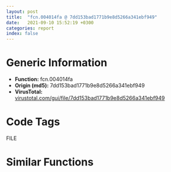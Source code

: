 ```yaml
---
layout: post
title:  "fcn.004014fa @ 7dd153bad1771b9e8d5266a341ebf949"
date:   2021-09-10 15:52:19 +0300
categories: report
index: false
---
```


# Generic Information
- **Function:** fcn.004014fa
- **Origin (md5):** 7dd153bad1771b9e8d5266a341ebf949
- **VirusTotal:** [virustotal.com/gui/file/7dd153bad1771b9e8d5266a341ebf949][virustotal_ref]

# Code Tags
<span class="tag" id="FILE">FILE</span>


# Similar Functions
<script type="text/javascript" src="https://www.gstatic.com/charts/loader.js"></script>
<script type="text/javascript">

    google.charts.load('current', {'packages':['corechart']});
    google.charts.setOnLoadCallback(drawChart);

    function drawChart() {
    var data = new google.visualization.DataTable();
        data.addColumn('number', 'X');
        data.addColumn('number', 'Y');
        data.addColumn({type: 'string', role: 'tooltip', 'p': {'html': true}});
        data.addColumn({'type': 'string', 'role': 'style'});
        
        data.addRows([
    [-47.74688720703125, -0.4263443052768707, '<b><a href="/report/fcn.004014fa@7dd153bad1771b9e8d5266a341ebf949">fcn.004014fa</a><br>@7dd153bad1771b9e8d5266a341ebf949</b><br><br>push ebp<br>mov ebp esp<br>push ecx<br>push ecx<br>push ebx<br>xor ebx ebx<br>cmp dword[0x44d2848] ebx<br>push esi<br>push edi<br>jne 0x401511<br>call fcn.004024ed<br>mov esi 0x44d21e4<br>push 0x104<br>push esi<br>push ebx<br>call dword[sym.imp.KERNEL32.dll_GetModuleFileNameA]<br>mov eax dword[0x44d2858]<br>mov dword[0x44d21d0] esi<br>mov edi esi<br>cmp byte[eax] bl<br>je 0x401536<br>mov edi eax<br>lea eax [ebp-8]<br>push eax<br>lea eax [ebp-4]<br>push eax<br>push ebx<br>push ebx<br>push edi<br>call fcn.00401593<br>mov eax dword[ebp-8]<br>mov ecx dword[ebp-4]<br>lea eax [eax+ecx*4]<br>push eax<br>call fcn.004026f0<br>mov esi eax<br>add esp 0x18<br>cmp esi ebx<br>jne 0x401566<br>push 8<br>call fcn.00401108<br>pop ecx<br>lea eax [ebp-8]<br>push eax<br>lea eax [ebp-4]<br>push eax<br>mov eax dword[ebp-4]<br>lea eax [esi+eax*4]<br>push eax<br>push esi<br>push edi<br>call fcn.00401593<br>mov eax dword[ebp-4]<br>add esp 0x14<br>dec eax<br>mov dword[0x44d21b8] esi<br>pop edi<br>pop esi<br>mov dword[0x44d21b4] eax<br>pop ebx<br>leave<br>ret<br>', 'point { fill-color: #e0440e; }'],
[-40.47160720825195, 33.59558868408203, '<b><a href="/report/fcn.004014fa@cbc200f66cbffbddf5df52f7c0da283a">fcn.004014fa</a><br>@cbc200f66cbffbddf5df52f7c0da283a</b><br><br>push ebp<br>mov ebp esp<br>push ecx<br>push ecx<br>push ebx<br>xor ebx ebx<br>cmp dword[0x445ad48] ebx<br>push esi<br>push edi<br>jne 0x401511<br>call fcn.004024ed<br>mov esi 0x445a6d8<br>push 0x104<br>push esi<br>push ebx<br>call dword[sym.imp.KERNEL32.dll_GetModuleFileNameA]<br>mov eax dword[0x445ad58]<br>mov dword[0x445a6c4] esi<br>mov edi esi<br>cmp byte[eax] bl<br>je 0x401536<br>mov edi eax<br>lea eax [ebp-8]<br>push eax<br>lea eax [ebp-4]<br>push eax<br>push ebx<br>push ebx<br>push edi<br>call fcn.00401593<br>mov eax dword[ebp-8]<br>mov ecx dword[ebp-4]<br>lea eax [eax+ecx*4]<br>push eax<br>call fcn.004026f0<br>mov esi eax<br>add esp 0x18<br>cmp esi ebx<br>jne 0x401566<br>push 8<br>call fcn.00401108<br>pop ecx<br>lea eax [ebp-8]<br>push eax<br>lea eax [ebp-4]<br>push eax<br>mov eax dword[ebp-4]<br>lea eax [esi+eax*4]<br>push eax<br>push esi<br>push edi<br>call fcn.00401593<br>mov eax dword[ebp-4]<br>add esp 0x14<br>dec eax<br>mov dword[0x445a6ac] esi<br>pop edi<br>pop esi<br>mov dword[0x445a6a8] eax<br>pop ebx<br>leave<br>ret<br>', 'null'],
[-27.70540428161621, 13.299128532409668, '<b><a href="/report/fcn.005971fa@140d3779c34998b2115004c062b02ca8">fcn.005971fa</a><br>@140d3779c34998b2115004c062b02ca8</b><br><br>push ebp<br>mov ebp esp<br>push ecx<br>push ecx<br>push ebx<br>xor ebx ebx<br>cmp dword[0x4602e28] ebx<br>push esi<br>push edi<br>jne 0x597211<br>call fcn.005981ed<br>mov esi 0x46027c8<br>push 0x104<br>push esi<br>push ebx<br>call dword[sym.imp.KERNEL32.dll_GetModuleFileNameA]<br>mov eax dword[0x4602e38]<br>mov dword[0x46027b4] esi<br>mov edi esi<br>cmp byte[eax] bl<br>je 0x597236<br>mov edi eax<br>lea eax [ebp-8]<br>push eax<br>lea eax [ebp-4]<br>push eax<br>push ebx<br>push ebx<br>push edi<br>call fcn.00597293<br>mov eax dword[ebp-8]<br>mov ecx dword[ebp-4]<br>lea eax [eax+ecx*4]<br>push eax<br>call fcn.005983f0<br>mov esi eax<br>add esp 0x18<br>cmp esi ebx<br>jne 0x597266<br>push 8<br>call fcn.00596e08<br>pop ecx<br>lea eax [ebp-8]<br>push eax<br>lea eax [ebp-4]<br>push eax<br>mov eax dword[ebp-4]<br>lea eax [esi+eax*4]<br>push eax<br>push esi<br>push edi<br>call fcn.00597293<br>mov eax dword[ebp-4]<br>add esp 0x14<br>dec eax<br>mov dword[0x460279c] esi<br>pop edi<br>pop esi<br>mov dword[0x4602798] eax<br>pop ebx<br>leave<br>ret<br>', 'null'],
[-60.6854133605957, 20.11143684387207, '<b><a href="/report/fcn.004014fa@8912a6bd1add3d8b86feb51a00252709">fcn.004014fa</a><br>@8912a6bd1add3d8b86feb51a00252709</b><br><br>push ebp<br>mov ebp esp<br>push ecx<br>push ecx<br>push ebx<br>xor ebx ebx<br>cmp dword[0x448fdc8] ebx<br>push esi<br>push edi<br>jne 0x401511<br>call fcn.004024ed<br>mov esi 0x448f76c<br>push 0x104<br>push esi<br>push ebx<br>call dword[sym.imp.KERNEL32.dll_GetModuleFileNameA]<br>mov eax dword[0x448fdd8]<br>mov dword[0x448f758] esi<br>mov edi esi<br>cmp byte[eax] bl<br>je 0x401536<br>mov edi eax<br>lea eax [ebp-8]<br>push eax<br>lea eax [ebp-4]<br>push eax<br>push ebx<br>push ebx<br>push edi<br>call fcn.00401593<br>mov eax dword[ebp-8]<br>mov ecx dword[ebp-4]<br>lea eax [eax+ecx*4]<br>push eax<br>call fcn.004026f0<br>mov esi eax<br>add esp 0x18<br>cmp esi ebx<br>jne 0x401566<br>push 8<br>call fcn.00401108<br>pop ecx<br>lea eax [ebp-8]<br>push eax<br>lea eax [ebp-4]<br>push eax<br>mov eax dword[ebp-4]<br>lea eax [esi+eax*4]<br>push eax<br>push esi<br>push edi<br>call fcn.00401593<br>mov eax dword[ebp-4]<br>add esp 0x14<br>dec eax<br>mov dword[0x448f740] esi<br>pop edi<br>pop esi<br>mov dword[0x448f73c] eax<br>pop ebx<br>leave<br>ret<br>', 'null'],
[-88.45514678955078, 89.09964752197266, '<b><a href="/report/fcn.004f675d@ef3a0211d1ddb224667e2aa0d915337b">fcn.004f675d</a><br>@ef3a0211d1ddb224667e2aa0d915337b</b><br><br>push ebp<br>mov ebp esp<br>push ecx<br>push ecx<br>push esi<br>push edi<br>mov esi 0x44fd25c<br>push 0x104<br>push esi<br>push 0<br>call dword[sym.imp.KERNEL32.dll_GetModuleFileNameW]<br>mov eax dword[0x44fd9d8]<br>mov dword[0x44fd24c] esi<br>mov edi esi<br>cmp word[eax] 0<br>je 0x4f678c<br>mov edi eax<br>lea eax [ebp-8]<br>push eax<br>lea eax [ebp-4]<br>push eax<br>push 0<br>push 0<br>push edi<br>call fcn.004f67ec<br>mov eax dword[ebp-8]<br>mov ecx dword[ebp-4]<br>lea eax [eax+ecx*2]<br>shl eax 1<br>push eax<br>call fcn.004f74f9<br>mov esi eax<br>add esp 0x18<br>test esi esi<br>jne 0x4f67c0<br>push 8<br>call fcn.004f637f<br>pop ecx<br>lea eax [ebp-8]<br>push eax<br>lea eax [ebp-4]<br>push eax<br>mov eax dword[ebp-4]<br>lea eax [esi+eax*4]<br>push eax<br>push esi<br>push edi<br>call fcn.004f67ec<br>mov eax dword[ebp-4]<br>add esp 0x14<br>dec eax<br>mov dword[0x44fd234] esi<br>pop edi<br>mov dword[0x44fd22c] eax<br>pop esi<br>leave<br>ret<br>', 'null'],
[-61.90795135498047, 71.81776428222656, '<b><a href="/report/fcn.005d1fc5@4179b381a87b74dcd140154f9010ef86">fcn.005d1fc5</a><br>@4179b381a87b74dcd140154f9010ef86</b><br><br>push ebp<br>mov ebp esp<br>push ecx<br>push ecx<br>push esi<br>push edi<br>mov esi 0x45ee408<br>push 0x104<br>push esi<br>push 0<br>call dword[sym.imp.KERNEL32.dll_GetModuleFileNameW]<br>mov eax dword[0x45eeb78]<br>mov dword[0x45ee3f8] esi<br>mov edi esi<br>cmp word[eax] 0<br>je 0x5d1ff4<br>mov edi eax<br>lea eax [ebp-8]<br>push eax<br>lea eax [ebp-4]<br>push eax<br>push 0<br>push 0<br>push edi<br>call fcn.005d2054<br>mov eax dword[ebp-8]<br>mov ecx dword[ebp-4]<br>lea eax [eax+ecx*2]<br>shl eax 1<br>push eax<br>call fcn.005d2d61<br>mov esi eax<br>add esp 0x18<br>test esi esi<br>jne 0x5d2028<br>push 8<br>call fcn.005d1be7<br>pop ecx<br>lea eax [ebp-8]<br>push eax<br>lea eax [ebp-4]<br>push eax<br>mov eax dword[ebp-4]<br>lea eax [esi+eax*4]<br>push eax<br>push esi<br>push edi<br>call fcn.005d2054<br>mov eax dword[ebp-4]<br>add esp 0x14<br>dec eax<br>mov dword[0x45ee3e0] esi<br>pop edi<br>mov dword[0x45ee3d8] eax<br>pop esi<br>leave<br>ret<br>', 'null'],
[-64.63451385498047, 96.5132827758789, '<b><a href="/report/fcn.00659b45@bcba729302fe28f65deb2b102a06324a">fcn.00659b45</a><br>@bcba729302fe28f65deb2b102a06324a</b><br><br>push ebp<br>mov ebp esp<br>push ecx<br>push ecx<br>push esi<br>push edi<br>mov esi 0x4661950<br>push 0x104<br>push esi<br>push 0<br>call dword[sym.imp.KERNEL32.dll_GetModuleFileNameW]<br>mov eax dword[0x46620d8]<br>mov dword[0x4661940] esi<br>mov edi esi<br>cmp word[eax] 0<br>je 0x659b74<br>mov edi eax<br>lea eax [ebp-8]<br>push eax<br>lea eax [ebp-4]<br>push eax<br>push 0<br>push 0<br>push edi<br>call fcn.00659bd4<br>mov eax dword[ebp-8]<br>mov ecx dword[ebp-4]<br>lea eax [eax+ecx*2]<br>shl eax 1<br>push eax<br>call fcn.0065a8e1<br>mov esi eax<br>add esp 0x18<br>test esi esi<br>jne 0x659ba8<br>push 8<br>call fcn.00659767<br>pop ecx<br>lea eax [ebp-8]<br>push eax<br>lea eax [ebp-4]<br>push eax<br>mov eax dword[ebp-4]<br>lea eax [esi+eax*4]<br>push eax<br>push esi<br>push edi<br>call fcn.00659bd4<br>mov eax dword[ebp-4]<br>add esp 0x14<br>dec eax<br>mov dword[0x4661928] esi<br>pop edi<br>mov dword[0x4661920] eax<br>pop esi<br>leave<br>ret<br>', 'null'],
[-85.7348403930664, 63.62898254394531, '<b><a href="/report/fcn.004f675d@a9a3c47f5c08fef0f0f69b66c17916ac">fcn.004f675d</a><br>@a9a3c47f5c08fef0f0f69b66c17916ac</b><br><br>push ebp<br>mov ebp esp<br>push ecx<br>push ecx<br>push esi<br>push edi<br>mov esi 0x44fd25c<br>push 0x104<br>push esi<br>push 0<br>call dword[sym.imp.KERNEL32.dll_GetModuleFileNameW]<br>mov eax dword[0x44fd9d8]<br>mov dword[0x44fd24c] esi<br>mov edi esi<br>cmp word[eax] 0<br>je 0x4f678c<br>mov edi eax<br>lea eax [ebp-8]<br>push eax<br>lea eax [ebp-4]<br>push eax<br>push 0<br>push 0<br>push edi<br>call fcn.004f67ec<br>mov eax dword[ebp-8]<br>mov ecx dword[ebp-4]<br>lea eax [eax+ecx*2]<br>shl eax 1<br>push eax<br>call fcn.004f74f9<br>mov esi eax<br>add esp 0x18<br>test esi esi<br>jne 0x4f67c0<br>push 8<br>call fcn.004f637f<br>pop ecx<br>lea eax [ebp-8]<br>push eax<br>lea eax [ebp-4]<br>push eax<br>mov eax dword[ebp-4]<br>lea eax [esi+eax*4]<br>push eax<br>push esi<br>push edi<br>call fcn.004f67ec<br>mov eax dword[ebp-4]<br>add esp 0x14<br>dec eax<br>mov dword[0x44fd234] esi<br>pop edi<br>mov dword[0x44fd22c] eax<br>pop esi<br>leave<br>ret<br>', 'null'],
[-9.75764274597168, -23.43682861328125, '<b><a href="/report/fcn.004216b9@59aef7c08025d70f84c85db2092fc99e">fcn.004216b9</a><br>@59aef7c08025d70f84c85db2092fc99e</b><br><br>push ebp<br>mov ebp esp<br>sub esp 0x118<br>cmp dword[ebp+0xc] 0x800<br>mov eax dword[0x433138]<br>mov dword[ebp-4] eax<br>lea eax [ebp+0xc]<br>jne 0x421717<br>push 0x42797c<br>push eax<br>call dword[sym.imp.KERNEL32.dll_lstrcpyA]<br>push esi<br>lea eax [ebp+0xc]<br>push eax<br>push dword[ebp+8]<br>mov esi 0x112<br>lea eax [ebp-0x118]<br>push esi<br>push eax<br>call fcn.0040d143<br>add esp 0x10<br>cmp eax 0xffffffff<br>je 0x42172b<br>cmp eax esi<br>jae 0x42172b<br>lea eax [ebp-0x118]<br>push eax<br>call dword[sym.imp.KERNEL32.dll_LoadLibraryA]<br>jmp 0x42172d<br>push 4<br>push eax<br>push 3<br>push dword[ebp+0xc]<br>call dword[sym.imp.KERNEL32.dll_GetLocaleInfoA]<br>test eax eax<br>jne 0x4216e2<br>jmp 0x42172e<br>xor eax eax<br>pop esi<br>mov ecx dword[ebp-4]<br>call fcn.0040d1cb<br>leave<br>ret<br>', 'null'],
[-24.389122009277344, -95.34770202636719, '<b><a href="/report/fcn.005646ec@c60344b51fa39a329b92557d24ff7670">fcn.005646ec</a><br>@c60344b51fa39a329b92557d24ff7670</b><br><br>mov edi edi<br>push ebp<br>mov ebp esp<br>push ecx<br>push ecx<br>push esi<br>xor esi esi<br>push edi<br>mov dword[ebp-4] esi<br>call fcn.00564659<br>mov edi eax<br>cmp edi esi<br>jne 0x564709<br>xor eax eax<br>jmp 0x56472e<br>lea eax [ebp-8]<br>push eax<br>lea eax [ebp-4]<br>push eax<br>push esi<br>push 0x2001f<br>push esi<br>push esi<br>push esi<br>push dword[ebp+8]<br>push edi<br>call dword[sym.imp.ADVAPI32.dll_RegCreateKeyExW]<br>push edi<br>call dword[sym.imp.ADVAPI32.dll_RegCloseKey]<br>mov eax dword[ebp-4]<br>pop edi<br>pop esi<br>leave<br>ret 4<br>', 'null'],
[48.22096633911133, 15.784676551818848, '<b><a href="/report/fcn.01004cae@7be42d186738ec1816397d616de2cb9d">fcn.01004cae</a><br>@7be42d186738ec1816397d616de2cb9d</b><br><br>mov edi edi<br>push ebp<br>mov ebp esp<br>sub esp 0x21c<br>mov eax dword[0x100b2d0]<br>mov ecx dword[ebp+0xc]<br>push ebx<br>mov ebx dword[ebp+8]<br>push esi<br>mov dword[ebp-4] eax<br>xor esi esi<br>xor eax eax<br>cmp ebx esi<br>mov dword[ebp-0x208] 1<br>je 0x1004dd2<br>push edi<br>lea edi [ebp-0x21c]<br>stosd dword<br>stosd dword<br>stosd dword<br>stosd dword<br>lea eax [ebp-0x21c]<br>push eax<br>push ecx<br>push esi<br>push esi<br>push 0x20<br>push esi<br>push esi<br>push esi<br>push ebx<br>push esi<br>call dword[sym.imp.KERNEL32.dll_CreateProcessA]<br>test eax eax<br>je 0x1004d84<br>push 0xffffffffffffffff<br>push dword[ebp-0x21c]<br>call dword[sym.imp.KERNEL32.dll_WaitForSingleObject]<br>lea eax [ebp-0x20c]<br>push eax<br>push dword[ebp-0x21c]<br>call dword[sym.imp.KERNEL32.dll_GetExitCodeProcess]<br>cmp dword[0x100c888] esi<br>mov ecx dword[ebp-0x20c]<br>jne 0x1004d55<br>mov al byte[0x100c48c]<br>test al 1<br>je 0x1004d55<br>test al 2<br>jne 0x1004d55<br>mov eax ecx<br>and eax 0xff000000<br>cmp eax 0xaa000000<br>jne 0x1004d55<br>mov dword[0x100c48c] ecx<br>push ecx<br>call fcn.01002d03<br>push dword[ebp-0x218]<br>mov edi dword[sym.imp.KERNEL32.dll_CloseHandle]<br>call edi<br>push dword[ebp-0x21c]<br>call edi<br>test byte[0x100c495] 4<br>je 0x1004dcb<br>cmp dword[ebp-0x20c] esi<br>jge 0x1004dcb<br>jmp 0x1004dc5<br>call fcn.01003aa1<br>push esi<br>mov dword[0x100ba5c] eax<br>push 0x200<br>lea eax [ebp-0x204]<br>push eax<br>push esi<br>call dword[sym.imp.KERNEL32.dll_GetLastError]<br>push eax<br>push esi<br>push 0x1000<br>call dword[sym.imp.KERNEL32.dll_FormatMessageA]<br>push esi<br>push 0x10<br>lea eax [ebp-0x204]<br>push eax<br>push ebx<br>push 0x4c4<br>push esi<br>call fcn.01003ebe<br>mov dword[ebp-0x208] esi<br>mov eax dword[ebp-0x208]<br>pop edi<br>mov ecx dword[ebp-4]<br>pop esi<br>pop ebx<br>call fcn.010064de<br>leave<br>ret 8<br>', 'null'],
[-101.32582092285156, -37.375213623046875, '<b><a href="/report/fcn.0041997e@418e0921f3a9bd4f5bc0dcc59623b5a1">fcn.0041997e</a><br>@418e0921f3a9bd4f5bc0dcc59623b5a1</b><br><br>push ebp<br>mov ebp esp<br>sub esp 0x624<br>mov eax dword[0x4a83f0]<br>xor eax ebp<br>mov dword[ebp-4] eax<br>push esi<br>push edi<br>xor eax eax<br>xor edi edi<br>mov esi 0x400<br>push esi<br>mov word[ebp-0x614] ax<br>lea eax [ebp-0x612]<br>push edi<br>push eax<br>mov dword[ebp-0x61c] edi<br>mov dword[ebp-0x618] edi<br>call fcn.0043fe30<br>xor eax eax<br>push 0x208<br>mov word[ebp-0x210] ax<br>lea eax [ebp-0x20e]<br>push edi<br>push eax<br>mov dword[ebp-0x624] esi<br>call fcn.0043fe30<br>add esp 0x18<br>push 0x48fcec<br>push 0x493160<br>mov dword[ebp-0x620] edi<br>call dword[sym.imp.KERNEL32.dll_GetModuleHandleA]<br>push eax<br>call dword[sym.imp.KERNEL32.dll_GetProcAddress]<br>mov esi eax<br>cmp esi edi<br>je 0x419a18<br>lea eax [ebp-0x620]<br>push eax<br>call dword[sym.imp.KERNEL32.dll_GetCurrentProcess]<br>push eax<br>call esi<br>test eax eax<br>je 0x419a1e<br>mov eax dword[ebp-0x620]<br>neg eax<br>sbb eax eax<br>lea ecx [ebp-0x618]<br>push ecx<br>and eax 0x200<br>inc eax<br>push eax<br>push edi<br>push 0x49316c<br>push reloc.WS2_32.dll_bind<br>call dword[sym.imp.ADVAPI32.dll_RegOpenKeyExA]<br>test eax eax<br>jne 0x419aae<br>lea eax [ebp-0x624]<br>push eax<br>lea eax [ebp-0x614]<br>push eax<br>push edi<br>push edi<br>push 0x49317c<br>push dword[ebp-0x618]<br>call dword[sym.imp.ADVAPI32.dll_RegQueryValueExA]<br>test eax eax<br>jne 0x419aa2<br>push 0x104<br>lea eax [ebp-0x614]<br>push eax<br>lea eax [ebp-0x210]<br>push 0x105<br>push eax<br>mov dword[ebp-0x61c] 1<br>call fcn.0044844d<br>lea eax [ebp-0x210]<br>push eax<br>call fcn.0043eef2<br>add esp 0x14<br>mov dword[ebx] eax<br>push dword[ebp-0x618]<br>call dword[sym.imp.ADVAPI32.dll_RegCloseKey]<br>mov ecx dword[ebp-4]<br>mov eax dword[ebp-0x61c]<br>pop edi<br>xor ecx ebp<br>pop esi<br>call fcn.0043e257<br>leave<br>ret<br>', 'null'],
[83.60028076171875, 61.70399856567383, '<b><a href="/report/fcn.01001aa7@7be42d186738ec1816397d616de2cb9d">fcn.01001aa7</a><br>@7be42d186738ec1816397d616de2cb9d</b><br><br>mov edi edi<br>push ebp<br>mov ebp esp<br>sub esp 0x220<br>mov eax dword[0x100b2d0]<br>push edi<br>push 0x40<br>pop ecx<br>mov dword[ebp-4] eax<br>xor eax eax<br>mov byte[ebp-0x108] 0<br>lea edi [ebp-0x107]<br>rep stosd<br>stosw word<br>push 0x40<br>pop ecx<br>stosb byte<br>xor eax eax<br>mov byte[ebp-0x20c] 0<br>lea edi [ebp-0x20b]<br>rep stosd<br>stosw word<br>stosb byte<br>lea eax [ebp-0x21c]<br>push eax<br>xor edi edi<br>lea eax [ebp-0x214]<br>push eax<br>push edi<br>push 0x2001f<br>push edi<br>push edi<br>push edi<br>push str.SoftwareMicrosoftWindowsCurrentVersionRunOnce<br>push 0x80000002<br>mov dword[ebp-0x218] edi<br>call dword[sym.imp.ADVAPI32.dll_RegCreateKeyExA]<br>test eax eax<br>jne 0x1001ce4<br>push ebx<br>push esi<br>mov dword[ebp-0x210] edi<br>mov esi 0x100b2e0<br>mov ebx 0xc8<br>push dword[ebp-0x210]<br>push str.wextract_cleanup_d<br>push esi<br>call dword[sym.imp.USER32.dll_wsprintfA]<br>add esp 0xc<br>lea eax [ebp-0x220]<br>push eax<br>push edi<br>push edi<br>push edi<br>push esi<br>push dword[ebp-0x214]<br>call dword[sym.imp.ADVAPI32.dll_RegQueryValueExA]<br>test eax eax<br>jne 0x1001b70<br>inc dword[ebp-0x210]<br>cmp dword[ebp-0x210] ebx<br>jl 0x1001b32<br>cmp dword[ebp-0x210] ebx<br>jne 0x1001b90<br>push dword[ebp-0x214]<br>call dword[sym.imp.ADVAPI32.dll_RegCloseKey]<br>mov byte[0x100b2e0] 0<br>jmp 0x1001ce2<br>mov ebx dword[sym.imp.KERNEL32.dll_GetSystemDirectoryA]<br>mov esi 0x104<br>push esi<br>lea eax [ebp-0x20c]<br>push eax<br>call ebx<br>push 0x1001298<br>push esi<br>lea eax [ebp-0x20c]<br>push eax<br>call fcn.010066cf<br>lea eax [ebp-0x20c]<br>push eax<br>call dword[sym.imp.KERNEL32.dll_LoadLibraryA]<br>cmp eax edi<br>mov dword[ebp-0x210] eax<br>je 0x1001c1a<br>push 0x1001288<br>push eax<br>call dword[sym.imp.KERNEL32.dll_GetProcAddress]<br>push dword[ebp-0x210]<br>mov edi eax<br>neg edi<br>sbb edi edi<br>neg edi<br>mov dword[ebp-0x218] edi<br>call dword[sym.imp.KERNEL32.dll_FreeLibrary]<br>test edi edi<br>je 0x1001c1a<br>push esi<br>lea eax [ebp-0x108]<br>push eax<br>call ebx<br>test eax eax<br>je 0x1001c32<br>push 0x1001271<br>push esi<br>lea eax [ebp-0x108]<br>push eax<br>call fcn.010066cf<br>jmp 0x1001c32<br>push esi<br>lea eax [ebp-0x108]<br>push eax<br>push dword[0x100c4a4]<br>call dword[sym.imp.KERNEL32.dll_GetModuleFileNameA]<br>test eax eax<br>je 0x1001c70<br>mov esi dword[sym.imp.KERNEL32.dll_lstrlenA]<br>mov edi 0x100bc44<br>push edi<br>call esi<br>mov ebx eax<br>lea eax [ebp-0x108]<br>push eax<br>call esi<br>lea eax [ebx+eax+0x50]<br>push eax<br>push 0x40<br>call dword[sym.imp.KERNEL32.dll_LocalAlloc]<br>mov ebx eax<br>xor eax eax<br>cmp ebx eax<br>jne 0x1001c7e<br>push eax<br>push 0x10<br>push eax<br>push eax<br>push 0x4b5<br>push eax<br>call fcn.01003ebe<br>push dword[ebp-0x214]<br>call dword[sym.imp.ADVAPI32.dll_RegCloseKey]<br>jmp 0x1001ce2<br>xor ecx ecx<br>cmp dword[ebp-0x218] eax<br>sete cl<br>cmp dword[ebp-0x218] eax<br>mov eax str.rundll32.exe__sadvpack.dll_DelNodeRunDLL32___s_<br>mov dword[0x100b330] ecx<br>jne 0x1001ca1<br>mov eax str._s__D:_s<br>push edi<br>lea ecx [ebp-0x108]<br>push ecx<br>push eax<br>push ebx<br>call dword[sym.imp.USER32.dll_wsprintfA]<br>add esp 0x10<br>push ebx<br>call esi<br>inc eax<br>push eax<br>push ebx<br>push 1<br>push 0<br>push 0x100b2e0<br>push dword[ebp-0x214]<br>call dword[sym.imp.ADVAPI32.dll_RegSetValueExA]<br>push dword[ebp-0x214]<br>call dword[sym.imp.ADVAPI32.dll_RegCloseKey]<br>push ebx<br>call dword[sym.imp.KERNEL32.dll_LocalFree]<br>pop esi<br>pop ebx<br>mov ecx dword[ebp-4]<br>pop edi<br>call fcn.010064de<br>leave<br>ret<br>', 'null'],
[-39.21834182739258, -107.1830825805664, '<b><a href="/report/fcn.00422f49@59aef7c08025d70f84c85db2092fc99e">fcn.00422f49</a><br>@59aef7c08025d70f84c85db2092fc99e</b><br><br>push ebp<br>mov ebp esp<br>push ecx<br>push ecx<br>push esi<br>xor esi esi<br>push edi<br>mov dword[ebp-4] esi<br>call fcn.00422eb8<br>mov edi eax<br>cmp edi esi<br>jne 0x422f64<br>xor eax eax<br>jmp 0x422f89<br>lea eax [ebp-8]<br>push eax<br>lea eax [ebp-4]<br>push eax<br>push esi<br>push 0x2001f<br>push esi<br>push esi<br>push esi<br>push dword[ebp+8]<br>push edi<br>call dword[sym.imp.ADVAPI32.dll_RegCreateKeyExA]<br>push edi<br>call dword[sym.imp.ADVAPI32.dll_RegCloseKey]<br>mov eax dword[ebp-4]<br>pop edi<br>pop esi<br>leave<br>ret 4<br>', 'null'],
[-106.1344223022461, -0.2348940074443817, '<b><a href="/report/fcn.01001cf4@7be42d186738ec1816397d616de2cb9d">fcn.01001cf4</a><br>@7be42d186738ec1816397d616de2cb9d</b><br><br>mov edi edi<br>push ebp<br>mov ebp esp<br>sub esp 0x348<br>mov eax dword[0x100b2d0]<br>push ebx<br>xor ebx ebx<br>cmp byte[0x100b2e0] bl<br>mov dword[ebp-4] eax<br>je 0x1001e03<br>lea eax [ebp-0x344]<br>push eax<br>push 0x2001f<br>push ebx<br>push str.SoftwareMicrosoftWindowsCurrentVersionRunOnce<br>push 0x80000002<br>call dword[sym.imp.ADVAPI32.dll_RegOpenKeyExA]<br>test eax eax<br>jne 0x1001e03<br>push esi<br>lea eax [ebp-0x348]<br>push eax<br>lea eax [ebp-0x340]<br>push eax<br>push ebx<br>push ebx<br>mov esi 0x100b2e0<br>push esi<br>push dword[ebp-0x344]<br>mov dword[ebp-0x348] 0x238<br>call dword[sym.imp.ADVAPI32.dll_RegQueryValueExA]<br>test eax eax<br>jne 0x1001df6<br>push edi<br>push 0x40<br>pop ecx<br>mov byte[ebp-0x108] bl<br>lea edi [ebp-0x107]<br>rep stosd<br>stosw word<br>stosb byte<br>mov edi 0x104<br>push edi<br>lea eax [ebp-0x108]<br>push eax<br>call dword[sym.imp.KERNEL32.dll_GetSystemDirectoryA]<br>test eax eax<br>je 0x1001dae<br>push 0x1001271<br>push edi<br>lea eax [ebp-0x108]<br>push eax<br>call fcn.010066cf<br>push 0x100bc44<br>lea eax [ebp-0x108]<br>push eax<br>lea eax [ebp-0x340]<br>push str.rundll32.exe__sadvpack.dll_DelNodeRunDLL32___s_<br>push eax<br>call dword[sym.imp.USER32.dll_wsprintfA]<br>add esp 0x10<br>lea eax [ebp-0x340]<br>push eax<br>call dword[sym.imp.KERNEL32.dll_lstrlenA]<br>inc eax<br>push eax<br>lea eax [ebp-0x340]<br>push eax<br>push 1<br>push ebx<br>push esi<br>push dword[ebp-0x344]<br>call dword[sym.imp.ADVAPI32.dll_RegSetValueExA]<br>pop edi<br>push dword[ebp-0x344]<br>call dword[sym.imp.ADVAPI32.dll_RegCloseKey]<br>pop esi<br>mov ecx dword[ebp-4]<br>pop ebx<br>call fcn.010064de<br>leave<br>ret<br>', 'null'],
[-83.74552154541016, -46.7795295715332, '<b><a href="/report/fcn.00432a0a@418e0921f3a9bd4f5bc0dcc59623b5a1">fcn.00432a0a</a><br>@418e0921f3a9bd4f5bc0dcc59623b5a1</b><br><br>push ebp<br>mov ebp esp<br>sub esp 0x210<br>mov eax dword[0x4a83f0]<br>xor eax ebp<br>mov dword[ebp-4] eax<br>xor eax eax<br>push 0x208<br>push eax<br>mov word[ebp-0x210] ax<br>lea eax [ebp-0x20e]<br>push eax<br>call fcn.0043fe30<br>push 0x495274<br>push edi<br>call fcn.004547a1<br>add esp 0x14<br>test eax eax<br>lea eax [ebp-0x210]<br>jne 0x432a8a<br>push ebx<br>push esi<br>push eax<br>mov esi 0x104<br>push esi<br>call dword[sym.imp.KERNEL32.dll_GetCurrentDirectoryW]<br>mov ebx eax<br>lea eax [ebp-0x210]<br>push eax<br>call dword[sym.imp.SHLWAPI.dll_PathAddBackslashW]<br>sub esi ebx<br>push esi<br>push edi<br>lea eax [ebp-0x210]<br>push 0x105<br>push eax<br>call fcn.00454609<br>add esp 0x10<br>pop esi<br>pop ebx<br>jmp 0x432a9e<br>push 0x104<br>push edi<br>push 0x105<br>push eax<br>call fcn.0044844d<br>add esp 0x10<br>lea eax [ebp-0x210]<br>push eax<br>call dword[sym.imp.SHLWAPI.dll_PathFileExistsW]<br>test eax eax<br>je 0x432ab3<br>xor eax eax<br>jmp 0x432ac4<br>push 0<br>lea eax [ebp-0x210]<br>push eax<br>push 0<br>call dword[sym.imp.SHELL32.dll_SHCreateDirectoryExW]<br>xor ecx ecx<br>test eax eax<br>sete cl<br>mov eax ecx<br>mov ecx dword[ebp-4]<br>xor ecx ebp<br>call fcn.0043e257<br>leave<br>ret<br>', 'null'],
[120.08621215820312, 80.6922836303711, '<b><a href="/report/fcn.00406a99@59b1876779e3211327c1a96e7e2c12c4">fcn.00406a99</a><br>@59b1876779e3211327c1a96e7e2c12c4</b><br><br>push ecx<br>push ebx<br>push ebp<br>push esi<br>push edi<br>push 0x409888<br>mov ebx 0x45b2c8<br>push ebx<br>call dword[sym.imp.KERNEL32.dll_lstrcpyW]<br>mov edi dword[esp+0x1c]<br>xor ebp ebp<br>mov esi 0x400<br>cmp edi ebp<br>je 0x406ae7<br>push 1<br>push ebp<br>push edi<br>call fcn.00405e50<br>push eax<br>call dword[sym.imp.KERNEL32.dll_CloseHandle]<br>push esi<br>push ebx<br>push edi<br>call dword[sym.imp.KERNEL32.dll_GetShortPathNameW]<br>cmp eax ebp<br>je 0x406c62<br>cmp eax esi<br>jg 0x406c62<br>push esi<br>mov edi 0x460920<br>push edi<br>push dword[esp+0x20]<br>call dword[sym.imp.KERNEL32.dll_GetShortPathNameW]<br>cmp eax ebp<br>je 0x406c62<br>cmp eax esi<br>jg 0x406c62<br>push ebp<br>push ebp<br>push esi<br>push 0x45bac8<br>push 0xffffffffffffffff<br>push ebx<br>mov ebx dword[sym.imp.KERNEL32.dll_WideCharToMultiByte]<br>push ebp<br>push ebp<br>call ebx<br>test eax eax<br>je 0x406c62<br>push ebp<br>push ebp<br>push esi<br>mov esi 0x45c118<br>push esi<br>push 0xffffffffffffffff<br>push edi<br>push ebp<br>push ebp<br>call ebx<br>test eax eax<br>je 0x406c62<br>push esi<br>push 0x45bac8<br>push str._s_s_r_n<br>push 0x45c518<br>call dword[sym.imp.USER32.dll_wsprintfA]<br>add esp 0x10<br>mov ebx eax<br>mov eax dword[0x472ddc]<br>push dword[eax+0x128]<br>push edi<br>call fcn.00406805<br>push 4<br>push 0xc0000000<br>push edi<br>call fcn.00405e50<br>mov dword[esp+0x1c] eax<br>cmp eax 0xffffffff<br>je 0x406c62<br>push ebp<br>push eax<br>call dword[sym.imp.KERNEL32.dll_GetFileSize]<br>mov edi eax<br>lea eax [edi+ebx+0xa]<br>push eax<br>push 0x40<br>call dword[sym.imp.KERNEL32.dll_GlobalAlloc]<br>mov esi eax<br>cmp esi ebp<br>je 0x406c58<br>push ebp<br>lea eax [esp+0x14]<br>push eax<br>push edi<br>push esi<br>push dword[esp+0x2c]<br>call dword[sym.imp.KERNEL32.dll_ReadFile]<br>test eax eax<br>je 0x406c58<br>cmp edi dword[esp+0x10]<br>jne 0x406c58<br>push str._Rename__r_n<br>push esi<br>call fcn.00405db6<br>cmp eax ebp<br>jne 0x406beb<br>push str._Rename__r_n<br>lea eax [esi+edi]<br>push eax<br>call dword[sym.imp.KERNEL32.dll_lstrcpyA]<br>add edi 0xa<br>jmp 0x406c20<br>push 0x40987c<br>add eax 0xa<br>push eax<br>call fcn.00405db6<br>mov ebp eax<br>test ebp ebp<br>je 0x406c1e<br>lea ecx [esi+edi]<br>lea eax [ecx+ebx]<br>cmp ecx ebp<br>jbe 0x406c15<br>sub eax ecx<br>mov dl byte[ecx]<br>mov byte[eax+ecx] dl<br>dec ecx<br>cmp ecx ebp<br>ja 0x406c0b<br>sub ebp esi<br>lea eax [ebp+1]<br>xor ebp ebp<br>jmp 0x406c22<br>xor ebp ebp<br>mov eax edi<br>push ebx<br>push 0x45c518<br>add eax esi<br>push eax<br>call fcn.00405e0c<br>push ebp<br>push ebp<br>push ebp<br>push dword[esp+0x28]<br>call dword[sym.imp.KERNEL32.dll_SetFilePointer]<br>push ebp<br>lea eax [esp+0x14]<br>push eax<br>add edi ebx<br>push edi<br>push esi<br>push dword[esp+0x2c]<br>call dword[sym.imp.KERNEL32.dll_WriteFile]<br>push esi<br>call dword[sym.imp.KERNEL32.dll_GlobalFree]<br>push dword[esp+0x1c]<br>call dword[sym.imp.KERNEL32.dll_CloseHandle]<br>pop edi<br>pop esi<br>pop ebp<br>pop ebx<br>pop ecx<br>ret<br>', 'null'],
[138.3335723876953, 68.89138793945312, '<b><a href="/report/fcn.00406a99@e7f0482c425f7bc9cd320f60c1cfa28c">fcn.00406a99</a><br>@e7f0482c425f7bc9cd320f60c1cfa28c</b><br><br>push ecx<br>push ebx<br>push ebp<br>push esi<br>push edi<br>push 0x409888<br>mov ebx 0x45b2c8<br>push ebx<br>call dword[sym.imp.KERNEL32.dll_lstrcpyW]<br>mov edi dword[esp+0x1c]<br>xor ebp ebp<br>mov esi 0x400<br>cmp edi ebp<br>je 0x406ae7<br>push 1<br>push ebp<br>push edi<br>call fcn.00405e50<br>push eax<br>call dword[sym.imp.KERNEL32.dll_CloseHandle]<br>push esi<br>push ebx<br>push edi<br>call dword[sym.imp.KERNEL32.dll_GetShortPathNameW]<br>cmp eax ebp<br>je 0x406c62<br>cmp eax esi<br>jg 0x406c62<br>push esi<br>mov edi 0x460920<br>push edi<br>push dword[esp+0x20]<br>call dword[sym.imp.KERNEL32.dll_GetShortPathNameW]<br>cmp eax ebp<br>je 0x406c62<br>cmp eax esi<br>jg 0x406c62<br>push ebp<br>push ebp<br>push esi<br>push 0x45bac8<br>push 0xffffffffffffffff<br>push ebx<br>mov ebx dword[sym.imp.KERNEL32.dll_WideCharToMultiByte]<br>push ebp<br>push ebp<br>call ebx<br>test eax eax<br>je 0x406c62<br>push ebp<br>push ebp<br>push esi<br>mov esi 0x45c118<br>push esi<br>push 0xffffffffffffffff<br>push edi<br>push ebp<br>push ebp<br>call ebx<br>test eax eax<br>je 0x406c62<br>push esi<br>push 0x45bac8<br>push str._s_s_r_n<br>push 0x45c518<br>call dword[sym.imp.USER32.dll_wsprintfA]<br>add esp 0x10<br>mov ebx eax<br>mov eax dword[0x472ddc]<br>push dword[eax+0x128]<br>push edi<br>call fcn.00406805<br>push 4<br>push 0xc0000000<br>push edi<br>call fcn.00405e50<br>mov dword[esp+0x1c] eax<br>cmp eax 0xffffffff<br>je 0x406c62<br>push ebp<br>push eax<br>call dword[sym.imp.KERNEL32.dll_GetFileSize]<br>mov edi eax<br>lea eax [edi+ebx+0xa]<br>push eax<br>push 0x40<br>call dword[sym.imp.KERNEL32.dll_GlobalAlloc]<br>mov esi eax<br>cmp esi ebp<br>je 0x406c58<br>push ebp<br>lea eax [esp+0x14]<br>push eax<br>push edi<br>push esi<br>push dword[esp+0x2c]<br>call dword[sym.imp.KERNEL32.dll_ReadFile]<br>test eax eax<br>je 0x406c58<br>cmp edi dword[esp+0x10]<br>jne 0x406c58<br>push str._Rename__r_n<br>push esi<br>call fcn.00405db6<br>cmp eax ebp<br>jne 0x406beb<br>push str._Rename__r_n<br>lea eax [esi+edi]<br>push eax<br>call dword[sym.imp.KERNEL32.dll_lstrcpyA]<br>add edi 0xa<br>jmp 0x406c20<br>push 0x40987c<br>add eax 0xa<br>push eax<br>call fcn.00405db6<br>mov ebp eax<br>test ebp ebp<br>je 0x406c1e<br>lea ecx [esi+edi]<br>lea eax [ecx+ebx]<br>cmp ecx ebp<br>jbe 0x406c15<br>sub eax ecx<br>mov dl byte[ecx]<br>mov byte[eax+ecx] dl<br>dec ecx<br>cmp ecx ebp<br>ja 0x406c0b<br>sub ebp esi<br>lea eax [ebp+1]<br>xor ebp ebp<br>jmp 0x406c22<br>xor ebp ebp<br>mov eax edi<br>push ebx<br>push 0x45c518<br>add eax esi<br>push eax<br>call fcn.00405e0c<br>push ebp<br>push ebp<br>push ebp<br>push dword[esp+0x28]<br>call dword[sym.imp.KERNEL32.dll_SetFilePointer]<br>push ebp<br>lea eax [esp+0x14]<br>push eax<br>add edi ebx<br>push edi<br>push esi<br>push dword[esp+0x2c]<br>call dword[sym.imp.KERNEL32.dll_WriteFile]<br>push esi<br>call dword[sym.imp.KERNEL32.dll_GlobalFree]<br>push dword[esp+0x1c]<br>call dword[sym.imp.KERNEL32.dll_CloseHandle]<br>pop edi<br>pop esi<br>pop ebp<br>pop ebx<br>pop ecx<br>ret<br>', 'null'],
[69.13789367675781, 38.905670166015625, '<b><a href="/report/fcn.01001760@7be42d186738ec1816397d616de2cb9d">fcn.01001760</a><br>@7be42d186738ec1816397d616de2cb9d</b><br><br>mov edi edi<br>push ebp<br>mov ebp esp<br>sub esp 0x1c<br>mov eax dword[0x100b2d0]<br>mov dword[ebp-4] eax<br>mov eax dword[0x100b1fc]<br>push ebx<br>xor ebx ebx<br>cmp eax 2<br>mov byte[ebp-0xc] bl<br>mov byte[ebp-0xb] bl<br>mov byte[ebp-0xa] bl<br>mov byte[ebp-9] bl<br>mov byte[ebp-8] bl<br>mov byte[ebp-7] 5<br>mov dword[ebp-0x10] ebx<br>jne 0x100188d<br>lea eax [ebp-0x10]<br>push eax<br>call fcn.010016b4<br>test eax eax<br>jne 0x100187b<br>lea eax [ebp-0x14]<br>push eax<br>push 8<br>call dword[sym.imp.KERNEL32.dll_GetCurrentProcess]<br>push eax<br>call dword[sym.imp.ADVAPI32.dll_OpenProcessToken]<br>test eax eax<br>je 0x100188d<br>push edi<br>mov edi dword[sym.imp.ADVAPI32.dll_GetTokenInformation]<br>lea eax [ebp-0x18]<br>push eax<br>push ebx<br>push ebx<br>push 2<br>push dword[ebp-0x14]<br>call edi<br>test eax eax<br>jne 0x100186f<br>call dword[sym.imp.KERNEL32.dll_GetLastError]<br>cmp eax 0x7a<br>jne 0x100186f<br>push esi<br>push dword[ebp-0x18]<br>push ebx<br>call dword[sym.imp.KERNEL32.dll_LocalAlloc]<br>mov esi eax<br>cmp esi ebx<br>je 0x100186e<br>lea eax [ebp-0x18]<br>push eax<br>push dword[ebp-0x18]<br>push esi<br>push 2<br>push dword[ebp-0x14]<br>call edi<br>test eax eax<br>je 0x1001867<br>lea eax [ebp-0x1c]<br>push eax<br>push ebx<br>push ebx<br>push ebx<br>push ebx<br>push ebx<br>push ebx<br>push 0x220<br>push 0x20<br>push 2<br>lea eax [ebp-0xc]<br>push eax<br>call dword[sym.imp.ADVAPI32.dll_AllocateAndInitializeSid]<br>test eax eax<br>je 0x1001867<br>cmp dword[esi] ebx<br>jbe 0x100185e<br>lea edi [esi+4]<br>push dword[ebp-0x1c]<br>push dword[edi]<br>call dword[sym.imp.ADVAPI32.dll_EqualSid]<br>test eax eax<br>jne 0x1001853<br>inc ebx<br>add edi 8<br>cmp ebx dword[esi]<br>jb 0x100183a<br>jmp 0x100185e<br>xor eax eax<br>inc eax<br>mov dword[0x100b1fc] eax<br>mov dword[ebp-0x10] eax<br>push dword[ebp-0x1c]<br>call dword[sym.imp.ADVAPI32.dll_FreeSid]<br>push esi<br>call dword[sym.imp.KERNEL32.dll_LocalFree]<br>pop esi<br>push dword[ebp-0x14]<br>call dword[sym.imp.KERNEL32.dll_CloseHandle]<br>pop edi<br>jmp 0x100188a<br>cmp dword[ebp-0x10] ebx<br>je 0x100188a<br>mov dword[0x100b1fc] 1<br>mov eax dword[ebp-0x10]<br>mov ecx dword[ebp-4]<br>pop ebx<br>call fcn.010064de<br>leave<br>ret<br>', 'null'],
[117.91719055175781, 55.15100860595703, '<b><a href="/report/fcn.00406c13@6c8b5339bada4cbd03f0f446da640707">fcn.00406c13</a><br>@6c8b5339bada4cbd03f0f446da640707</b><br><br>push ecx<br>push ebx<br>push ebp<br>push esi<br>push edi<br>push 0x40a920<br>mov ebx 0x45c2d8<br>push ebx<br>call dword[sym.imp.KERNEL32.dll_lstrcpyW]<br>mov edi dword[esp+0x1c]<br>xor ebp ebp<br>cmp edi ebp<br>mov esi 0x400<br>je 0x406c61<br>push 1<br>push ebp<br>push edi<br>call fcn.00405fd9<br>push eax<br>call dword[sym.imp.KERNEL32.dll_CloseHandle]<br>push esi<br>push ebx<br>push edi<br>call dword[sym.imp.KERNEL32.dll_GetShortPathNameW]<br>cmp eax ebp<br>je 0x406dd8<br>cmp eax esi<br>jg 0x406dd8<br>push esi<br>mov edi 0x461930<br>push edi<br>push dword[esp+0x20]<br>call dword[sym.imp.KERNEL32.dll_GetShortPathNameW]<br>cmp eax ebp<br>je 0x406dd8<br>cmp eax esi<br>jg 0x406dd8<br>push ebp<br>push ebp<br>push esi<br>push 0x45cad8<br>push 0xffffffffffffffff<br>push ebx<br>mov ebx dword[sym.imp.KERNEL32.dll_WideCharToMultiByte]<br>push ebp<br>push ebp<br>call ebx<br>test eax eax<br>je 0x406dd8<br>push ebp<br>push ebp<br>push esi<br>mov esi 0x45d128<br>push esi<br>push 0xffffffffffffffff<br>push edi<br>push ebp<br>push ebp<br>call ebx<br>test eax eax<br>je 0x406dd8<br>push esi<br>push 0x45cad8<br>push str._s_s_r_n<br>push 0x45d528<br>call dword[sym.imp.USER32.dll_wsprintfA]<br>add esp 0x10<br>mov ebx eax<br>mov eax dword[0x473ddc]<br>push dword[eax+0x13c]<br>push edi<br>call fcn.00406982<br>push 4<br>push 0xc0000000<br>push edi<br>call fcn.00405fd9<br>cmp eax 0xffffffff<br>mov dword[esp+0x1c] eax<br>je 0x406dd8<br>push ebp<br>push eax<br>call dword[sym.imp.KERNEL32.dll_GetFileSize]<br>mov edi eax<br>lea eax [edi+ebx+0xa]<br>push eax<br>push 0x40<br>call dword[sym.imp.KERNEL32.dll_GlobalAlloc]<br>mov esi eax<br>cmp esi ebp<br>je 0x406dce<br>push ebp<br>lea eax [esp+0x14]<br>push eax<br>push edi<br>push esi<br>push dword[esp+0x2c]<br>call dword[sym.imp.KERNEL32.dll_ReadFile]<br>test eax eax<br>je 0x406dce<br>cmp edi dword[esp+0x10]<br>jne 0x406dce<br>push str._Rename__r_n<br>push esi<br>call fcn.00405f3f<br>cmp eax ebp<br>jne 0x406d65<br>push str._Rename__r_n<br>lea eax [esi+edi]<br>push eax<br>call dword[sym.imp.KERNEL32.dll_lstrcpyA]<br>add edi 0xa<br>jmp 0x406d96<br>push 0x40a914<br>add eax 0xa<br>push eax<br>call fcn.00405f3f<br>mov ebp eax<br>test ebp ebp<br>je 0x406d94<br>lea ecx [esi+edi]<br>lea eax [ecx+ebx]<br>jmp 0x406d87<br>mov dl byte[ecx]<br>mov byte[eax] dl<br>dec eax<br>dec ecx<br>cmp ecx ebp<br>ja 0x406d81<br>sub ebp esi<br>inc ebp<br>mov eax ebp<br>xor ebp ebp<br>jmp 0x406d98<br>xor ebp ebp<br>mov eax edi<br>push ebx<br>push 0x45d528<br>add eax esi<br>push eax<br>call fcn.00405f95<br>push ebp<br>push ebp<br>push ebp<br>push dword[esp+0x28]<br>call dword[sym.imp.KERNEL32.dll_SetFilePointer]<br>push ebp<br>lea eax [esp+0x14]<br>push eax<br>add edi ebx<br>push edi<br>push esi<br>push dword[esp+0x2c]<br>call dword[sym.imp.KERNEL32.dll_WriteFile]<br>push esi<br>call dword[sym.imp.KERNEL32.dll_GlobalFree]<br>push dword[esp+0x1c]<br>call dword[sym.imp.KERNEL32.dll_CloseHandle]<br>pop edi<br>pop esi<br>pop ebp<br>pop ebx<br>pop ecx<br>ret<br>', 'null'],
[-123.26331329345703, 75.77630615234375, '<b><a href="/report/fcn.00412898@59aef7c08025d70f84c85db2092fc99e">fcn.00412898</a><br>@59aef7c08025d70f84c85db2092fc99e</b><br><br>push ebp<br>mov ebp esp<br>push ecx<br>push ecx<br>push ebx<br>push esi<br>push edi<br>xor edi edi<br>cmp dword[0x437d2c] edi<br>jne 0x4128af<br>call fcn.0040e0a9<br>push 0x104<br>mov esi 0x436680<br>push esi<br>push edi<br>mov byte[0x436784] 0<br>call dword[sym.imp.KERNEL32.dll_GetModuleFileNameA]<br>mov eax dword[0x437d30]<br>cmp eax edi<br>mov dword[0x4364a4] esi<br>je 0x4128de<br>cmp byte[eax] 0<br>mov ebx eax<br>jne 0x4128e0<br>mov ebx esi<br>lea eax [ebp-4]<br>push eax<br>push edi<br>lea esi [ebp-8]<br>xor ecx ecx<br>mov eax ebx<br>call fcn.0041272c<br>mov esi dword[ebp-4]<br>mov eax dword[ebp-8]<br>shl esi 2<br>add eax esi<br>push eax<br>call fcn.0040b9f9<br>mov edi eax<br>add esp 0xc<br>test edi edi<br>jne 0x412910<br>or eax 0xffffffff<br>jmp 0x412935<br>lea eax [ebp-4]<br>push eax<br>lea ecx [esi+edi]<br>push edi<br>lea esi [ebp-8]<br>mov eax ebx<br>call fcn.0041272c<br>mov eax dword[ebp-4]<br>dec eax<br>pop ecx<br>mov dword[0x436488] eax<br>pop ecx<br>mov dword[0x43648c] edi<br>xor eax eax<br>pop edi<br>pop esi<br>pop ebx<br>leave<br>ret<br>', 'null'],
[59.81215286254883, 76.09326934814453, '<b><a href="/report/fcn.0040390a@4c2db4ba96e80258daff665d7d7a016a">fcn.0040390a</a><br>@4c2db4ba96e80258daff665d7d7a016a</b><br><br>push ebp<br>mov ebp esp<br>sub esp 0x14<br>push ebx<br>xor ebx ebx<br>cmp byte[0x418a7a] bl<br>jne 0x4039b3<br>lea eax [ebp-4]<br>push eax<br>push 0x20<br>mov byte[0x418a7a] 1<br>call dword[sym.imp.KERNEL32.dll_GetCurrentProcess]<br>push eax<br>call dword[sym.imp.ADVAPI32.dll_OpenProcessToken]<br>test eax eax<br>je 0x4039b3<br>push esi<br>mov esi dword[sym.imp.ADVAPI32.dll_LookupPrivilegeValueW]<br>push edi<br>lea eax [ebp-0x10]<br>push eax<br>push str.SeSecurityPrivilege<br>push ebx<br>mov dword[ebp-0x14] 1<br>mov dword[ebp-8] 2<br>call esi<br>mov edi dword[sym.imp.ADVAPI32.dll_AdjustTokenPrivileges]<br>test eax eax<br>je 0x40398b<br>push ebx<br>push ebx<br>push ebx<br>lea eax [ebp-0x14]<br>push eax<br>push ebx<br>push dword[ebp-4]<br>call edi<br>test eax eax<br>je 0x40398b<br>call dword[sym.imp.KERNEL32.dll_GetLastError]<br>test eax eax<br>jne 0x40398b<br>mov byte[0x418a79] 1<br>lea eax [ebp-0x10]<br>push eax<br>push str.SeRestorePrivilege<br>push ebx<br>call esi<br>test eax eax<br>je 0x4039a8<br>push ebx<br>push ebx<br>push ebx<br>lea eax [ebp-0x14]<br>push eax<br>push ebx<br>push dword[ebp-4]<br>call edi<br>push dword[ebp-4]<br>call dword[sym.imp.KERNEL32.dll_CloseHandle]<br>pop edi<br>pop esi<br>pop ebx<br>leave<br>ret<br>', 'null'],
[53.13849639892578, -59.92257308959961, '<b><a href="/report/fcn.0040756c@9571c7458fae91969aaed3955e433f49">fcn.0040756c</a><br>@9571c7458fae91969aaed3955e433f49</b><br><br>push 0x424<br>mov eax 0x451cc8<br>call fcn.0044b4dc<br>mov eax dword[ebp+8]<br>mov ebx dword[ebp+0xc]<br>xor esi esi<br>mov edi edx<br>mov dword[ebp-0x430] esi<br>mov dword[ebp-4] esi<br>mov dword[ebp-0x428] ecx<br>mov dword[ebp-0x42c] esi<br>mov dword[ebp-0x418] esi<br>push 2<br>push esi<br>push eax<br>mov byte[ebp-4] 1<br>call dword[sym.imp.KERNEL32.dll_LoadLibraryExW]<br>mov dword[ebp-0x41c] eax<br>cmp eax esi<br>jne 0x4075c4<br>call fcn.00406333<br>mov esi eax<br>jmp 0x4076ce<br>push ebx<br>push edi<br>push eax<br>call dword[sym.imp.KERNEL32.dll_FindResourceW]<br>mov edi eax<br>cmp edi esi<br>jne 0x4075dd<br>call fcn.00406333<br>jmp 0x4076c0<br>push edi<br>push dword[ebp-0x41c]<br>call dword[sym.imp.KERNEL32.dll_LoadResource]<br>mov dword[ebp-0x420] eax<br>cmp eax esi<br>je 0x4075d3<br>push edi<br>push dword[ebp-0x41c]<br>call dword[sym.imp.KERNEL32.dll_SizeofResource]<br>mov edi eax<br>lea eax [edi+1]<br>mov dword[ebp-0x424] edi<br>cmp eax edi<br>jae 0x40761a<br>mov esi 0x8007000e<br>jmp 0x4076c2<br>xor ecx ecx<br>shld ecx eax 1<br>add eax eax<br>mov byte[ebp-4] 2<br>cmp ecx esi<br>ja 0x40762f<br>cmp eax 0xffffffff<br>jbe 0x407639<br>push 0x80070216<br>call fcn.004050c9<br>cmp eax 0x400<br>jbe 0x407666<br>push eax<br>lea eax [ebp-0x418]<br>push eax<br>call fcn.004067c7<br>jmp 0x407672<br>lea eax [ebp-0x414]<br>mov dword[ebp-0x418] eax<br>mov dword[ebp-4] 1<br>cmp dword[ebp-0x418] esi<br>je 0x407610<br>push edi<br>push dword[ebp-0x418]<br>push edi<br>push dword[ebp-0x420]<br>push esi<br>push 3<br>call dword[sym.imp.KERNEL32.dll_MultiByteToWideChar]<br>cmp eax esi<br>je 0x4075d3<br>mov edx dword[ebp-0x418]<br>push dword[ebp+0x10]<br>xor ecx ecx<br>mov word[edx+eax*2] cx<br>mov ecx dword[ebp-0x418]<br>lea edx [ebp-0x42c]<br>call fcn.0040740c<br>mov esi eax<br>push dword[ebp-0x41c]<br>call dword[sym.imp.KERNEL32.dll_FreeLibrary]<br>lea eax [ebp-0x414]<br>cmp dword[ebp-0x418] eax<br>je 0x4076e7<br>lea eax [ebp-0x418]<br>call fcn.004067a9<br>mov eax esi<br>call fcn.0044b538<br>ret 0xc<br>', 'null'],
[57.00788497924805, -30.30522918701172, '<b><a href="/report/fcn.00407da8@20a93604f17ee6f3c2aa7b1f7a497fcf">fcn.00407da8</a><br>@20a93604f17ee6f3c2aa7b1f7a497fcf</b><br><br>push 0x424<br>mov eax 0x45f343<br>call fcn.00458b40<br>mov eax dword[ebp+8]<br>mov ebx dword[ebp+0xc]<br>xor esi esi<br>mov edi edx<br>mov dword[ebp-0x430] esi<br>mov dword[ebp-4] esi<br>mov dword[ebp-0x428] ecx<br>mov dword[ebp-0x42c] esi<br>mov dword[ebp-0x418] esi<br>push 2<br>push esi<br>push eax<br>mov byte[ebp-4] 1<br>call dword[sym.imp.KERNEL32.dll_LoadLibraryExW]<br>mov dword[ebp-0x41c] eax<br>cmp eax esi<br>jne 0x407e00<br>call fcn.00406b62<br>mov esi eax<br>jmp 0x407f0a<br>push ebx<br>push edi<br>push eax<br>call dword[sym.imp.KERNEL32.dll_FindResourceW]<br>mov edi eax<br>cmp edi esi<br>jne 0x407e19<br>call fcn.00406b62<br>jmp 0x407efc<br>push edi<br>push dword[ebp-0x41c]<br>call dword[sym.imp.KERNEL32.dll_LoadResource]<br>mov dword[ebp-0x420] eax<br>cmp eax esi<br>je 0x407e0f<br>push edi<br>push dword[ebp-0x41c]<br>call dword[sym.imp.KERNEL32.dll_SizeofResource]<br>mov edi eax<br>lea eax [edi+1]<br>mov dword[ebp-0x424] edi<br>cmp eax edi<br>jae 0x407e56<br>mov esi 0x8007000e<br>jmp 0x407efe<br>xor ecx ecx<br>shld ecx eax 1<br>add eax eax<br>mov byte[ebp-4] 2<br>cmp ecx esi<br>ja 0x407e6b<br>cmp eax 0xffffffff<br>jbe 0x407e75<br>push 0x80070216<br>call fcn.00405997<br>cmp eax 0x400<br>jbe 0x407ea2<br>push eax<br>lea eax [ebp-0x418]<br>push eax<br>call fcn.00406fee<br>jmp 0x407eae<br>lea eax [ebp-0x414]<br>mov dword[ebp-0x418] eax<br>mov dword[ebp-4] 1<br>cmp dword[ebp-0x418] esi<br>je 0x407e4c<br>push edi<br>push dword[ebp-0x418]<br>push edi<br>push dword[ebp-0x420]<br>push esi<br>push 3<br>call dword[sym.imp.KERNEL32.dll_MultiByteToWideChar]<br>cmp eax esi<br>je 0x407e0f<br>mov edx dword[ebp-0x418]<br>push dword[ebp+0x10]<br>xor ecx ecx<br>mov word[edx+eax*2] cx<br>mov ecx dword[ebp-0x418]<br>lea edx [ebp-0x42c]<br>call fcn.00407c48<br>mov esi eax<br>push dword[ebp-0x41c]<br>call dword[sym.imp.KERNEL32.dll_FreeLibrary]<br>lea eax [ebp-0x414]<br>cmp dword[ebp-0x418] eax<br>je 0x407f23<br>lea eax [ebp-0x418]<br>call fcn.00406fd8<br>mov eax esi<br>call fcn.00458b9c<br>ret 0xc<br>', 'null'],
[102.1451416015625, -50.17176055908203, '<b><a href="/report/fcn.0040756c@44a756939733df3681808b122b91651f">fcn.0040756c</a><br>@44a756939733df3681808b122b91651f</b><br><br>push 0x424<br>mov eax 0x451cc8<br>call fcn.0044b4dc<br>mov eax dword[ebp+8]<br>mov ebx dword[ebp+0xc]<br>xor esi esi<br>mov edi edx<br>mov dword[ebp-0x430] esi<br>mov dword[ebp-4] esi<br>mov dword[ebp-0x428] ecx<br>mov dword[ebp-0x42c] esi<br>mov dword[ebp-0x418] esi<br>push 2<br>push esi<br>push eax<br>mov byte[ebp-4] 1<br>call dword[sym.imp.KERNEL32.dll_LoadLibraryExW]<br>mov dword[ebp-0x41c] eax<br>cmp eax esi<br>jne 0x4075c4<br>call fcn.00406333<br>mov esi eax<br>jmp 0x4076ce<br>push ebx<br>push edi<br>push eax<br>call dword[sym.imp.KERNEL32.dll_FindResourceW]<br>mov edi eax<br>cmp edi esi<br>jne 0x4075dd<br>call fcn.00406333<br>jmp 0x4076c0<br>push edi<br>push dword[ebp-0x41c]<br>call dword[sym.imp.KERNEL32.dll_LoadResource]<br>mov dword[ebp-0x420] eax<br>cmp eax esi<br>je 0x4075d3<br>push edi<br>push dword[ebp-0x41c]<br>call dword[sym.imp.KERNEL32.dll_SizeofResource]<br>mov edi eax<br>lea eax [edi+1]<br>mov dword[ebp-0x424] edi<br>cmp eax edi<br>jae 0x40761a<br>mov esi 0x8007000e<br>jmp 0x4076c2<br>xor ecx ecx<br>shld ecx eax 1<br>add eax eax<br>mov byte[ebp-4] 2<br>cmp ecx esi<br>ja 0x40762f<br>cmp eax 0xffffffff<br>jbe 0x407639<br>push 0x80070216<br>call fcn.004050c9<br>cmp eax 0x400<br>jbe 0x407666<br>push eax<br>lea eax [ebp-0x418]<br>push eax<br>call fcn.004067c7<br>jmp 0x407672<br>lea eax [ebp-0x414]<br>mov dword[ebp-0x418] eax<br>mov dword[ebp-4] 1<br>cmp dword[ebp-0x418] esi<br>je 0x407610<br>push edi<br>push dword[ebp-0x418]<br>push edi<br>push dword[ebp-0x420]<br>push esi<br>push 3<br>call dword[sym.imp.KERNEL32.dll_MultiByteToWideChar]<br>cmp eax esi<br>je 0x4075d3<br>mov edx dword[ebp-0x418]<br>push dword[ebp+0x10]<br>xor ecx ecx<br>mov word[edx+eax*2] cx<br>mov ecx dword[ebp-0x418]<br>lea edx [ebp-0x42c]<br>call fcn.0040740c<br>mov esi eax<br>push dword[ebp-0x41c]<br>call dword[sym.imp.KERNEL32.dll_FreeLibrary]<br>lea eax [ebp-0x414]<br>cmp dword[ebp-0x418] eax<br>je 0x4076e7<br>lea eax [ebp-0x418]<br>call fcn.004067a9<br>mov eax esi<br>call fcn.0044b538<br>ret 0xc<br>', 'null'],
[80.92977142333984, -72.77418518066406, '<b><a href="/report/fcn.0040756c@3d7f25d788af3e7f7707a736ac852465">fcn.0040756c</a><br>@3d7f25d788af3e7f7707a736ac852465</b><br><br>push 0x424<br>mov eax 0x451cc8<br>call fcn.0044b4dc<br>mov eax dword[ebp+8]<br>mov ebx dword[ebp+0xc]<br>xor esi esi<br>mov edi edx<br>mov dword[ebp-0x430] esi<br>mov dword[ebp-4] esi<br>mov dword[ebp-0x428] ecx<br>mov dword[ebp-0x42c] esi<br>mov dword[ebp-0x418] esi<br>push 2<br>push esi<br>push eax<br>mov byte[ebp-4] 1<br>call dword[sym.imp.KERNEL32.dll_LoadLibraryExW]<br>mov dword[ebp-0x41c] eax<br>cmp eax esi<br>jne 0x4075c4<br>call fcn.00406333<br>mov esi eax<br>jmp 0x4076ce<br>push ebx<br>push edi<br>push eax<br>call dword[sym.imp.KERNEL32.dll_FindResourceW]<br>mov edi eax<br>cmp edi esi<br>jne 0x4075dd<br>call fcn.00406333<br>jmp 0x4076c0<br>push edi<br>push dword[ebp-0x41c]<br>call dword[sym.imp.KERNEL32.dll_LoadResource]<br>mov dword[ebp-0x420] eax<br>cmp eax esi<br>je 0x4075d3<br>push edi<br>push dword[ebp-0x41c]<br>call dword[sym.imp.KERNEL32.dll_SizeofResource]<br>mov edi eax<br>lea eax [edi+1]<br>mov dword[ebp-0x424] edi<br>cmp eax edi<br>jae 0x40761a<br>mov esi 0x8007000e<br>jmp 0x4076c2<br>xor ecx ecx<br>shld ecx eax 1<br>add eax eax<br>mov byte[ebp-4] 2<br>cmp ecx esi<br>ja 0x40762f<br>cmp eax 0xffffffff<br>jbe 0x407639<br>push 0x80070216<br>call fcn.004050c9<br>cmp eax 0x400<br>jbe 0x407666<br>push eax<br>lea eax [ebp-0x418]<br>push eax<br>call fcn.004067c7<br>jmp 0x407672<br>lea eax [ebp-0x414]<br>mov dword[ebp-0x418] eax<br>mov dword[ebp-4] 1<br>cmp dword[ebp-0x418] esi<br>je 0x407610<br>push edi<br>push dword[ebp-0x418]<br>push edi<br>push dword[ebp-0x420]<br>push esi<br>push 3<br>call dword[sym.imp.KERNEL32.dll_MultiByteToWideChar]<br>cmp eax esi<br>je 0x4075d3<br>mov edx dword[ebp-0x418]<br>push dword[ebp+0x10]<br>xor ecx ecx<br>mov word[edx+eax*2] cx<br>mov ecx dword[ebp-0x418]<br>lea edx [ebp-0x42c]<br>call fcn.0040740c<br>mov esi eax<br>push dword[ebp-0x41c]<br>call dword[sym.imp.KERNEL32.dll_FreeLibrary]<br>lea eax [ebp-0x414]<br>cmp dword[ebp-0x418] eax<br>je 0x4076e7<br>lea eax [ebp-0x418]<br>call fcn.004067a9<br>mov eax esi<br>call fcn.0044b538<br>ret 0xc<br>', 'null'],
[87.27354431152344, -23.813020706176758, '<b><a href="/report/fcn.0040756c@3aa98225e51cbcae2d334c8b6b4ed9fd">fcn.0040756c</a><br>@3aa98225e51cbcae2d334c8b6b4ed9fd</b><br><br>push 0x424<br>mov eax 0x451cc8<br>call fcn.0044b4dc<br>mov eax dword[ebp+8]<br>mov ebx dword[ebp+0xc]<br>xor esi esi<br>mov edi edx<br>mov dword[ebp-0x430] esi<br>mov dword[ebp-4] esi<br>mov dword[ebp-0x428] ecx<br>mov dword[ebp-0x42c] esi<br>mov dword[ebp-0x418] esi<br>push 2<br>push esi<br>push eax<br>mov byte[ebp-4] 1<br>call dword[sym.imp.KERNEL32.dll_LoadLibraryExW]<br>mov dword[ebp-0x41c] eax<br>cmp eax esi<br>jne 0x4075c4<br>call fcn.00406333<br>mov esi eax<br>jmp 0x4076ce<br>push ebx<br>push edi<br>push eax<br>call dword[sym.imp.KERNEL32.dll_FindResourceW]<br>mov edi eax<br>cmp edi esi<br>jne 0x4075dd<br>call fcn.00406333<br>jmp 0x4076c0<br>push edi<br>push dword[ebp-0x41c]<br>call dword[sym.imp.KERNEL32.dll_LoadResource]<br>mov dword[ebp-0x420] eax<br>cmp eax esi<br>je 0x4075d3<br>push edi<br>push dword[ebp-0x41c]<br>call dword[sym.imp.KERNEL32.dll_SizeofResource]<br>mov edi eax<br>lea eax [edi+1]<br>mov dword[ebp-0x424] edi<br>cmp eax edi<br>jae 0x40761a<br>mov esi 0x8007000e<br>jmp 0x4076c2<br>xor ecx ecx<br>shld ecx eax 1<br>add eax eax<br>mov byte[ebp-4] 2<br>cmp ecx esi<br>ja 0x40762f<br>cmp eax 0xffffffff<br>jbe 0x407639<br>push 0x80070216<br>call fcn.004050c9<br>cmp eax 0x400<br>jbe 0x407666<br>push eax<br>lea eax [ebp-0x418]<br>push eax<br>call fcn.004067c7<br>jmp 0x407672<br>lea eax [ebp-0x414]<br>mov dword[ebp-0x418] eax<br>mov dword[ebp-4] 1<br>cmp dword[ebp-0x418] esi<br>je 0x407610<br>push edi<br>push dword[ebp-0x418]<br>push edi<br>push dword[ebp-0x420]<br>push esi<br>push 3<br>call dword[sym.imp.KERNEL32.dll_MultiByteToWideChar]<br>cmp eax esi<br>je 0x4075d3<br>mov edx dword[ebp-0x418]<br>push dword[ebp+0x10]<br>xor ecx ecx<br>mov word[edx+eax*2] cx<br>mov ecx dword[ebp-0x418]<br>lea edx [ebp-0x42c]<br>call fcn.0040740c<br>mov esi eax<br>push dword[ebp-0x41c]<br>call dword[sym.imp.KERNEL32.dll_FreeLibrary]<br>lea eax [ebp-0x414]<br>cmp dword[ebp-0x418] eax<br>je 0x4076e7<br>lea eax [ebp-0x418]<br>call fcn.004067a9<br>mov eax esi<br>call fcn.0044b538<br>ret 0xc<br>', 'null'],
[76.2068862915039, -47.32893371582031, '<b><a href="/report/fcn.0040756c@b8b9cf6862b0d68d10750002e5baaf97">fcn.0040756c</a><br>@b8b9cf6862b0d68d10750002e5baaf97</b><br><br>push 0x424<br>mov eax 0x451cc8<br>call fcn.0044b4dc<br>mov eax dword[ebp+8]<br>mov ebx dword[ebp+0xc]<br>xor esi esi<br>mov edi edx<br>mov dword[ebp-0x430] esi<br>mov dword[ebp-4] esi<br>mov dword[ebp-0x428] ecx<br>mov dword[ebp-0x42c] esi<br>mov dword[ebp-0x418] esi<br>push 2<br>push esi<br>push eax<br>mov byte[ebp-4] 1<br>call dword[sym.imp.KERNEL32.dll_LoadLibraryExW]<br>mov dword[ebp-0x41c] eax<br>cmp eax esi<br>jne 0x4075c4<br>call fcn.00406333<br>mov esi eax<br>jmp 0x4076ce<br>push ebx<br>push edi<br>push eax<br>call dword[sym.imp.KERNEL32.dll_FindResourceW]<br>mov edi eax<br>cmp edi esi<br>jne 0x4075dd<br>call fcn.00406333<br>jmp 0x4076c0<br>push edi<br>push dword[ebp-0x41c]<br>call dword[sym.imp.KERNEL32.dll_LoadResource]<br>mov dword[ebp-0x420] eax<br>cmp eax esi<br>je 0x4075d3<br>push edi<br>push dword[ebp-0x41c]<br>call dword[sym.imp.KERNEL32.dll_SizeofResource]<br>mov edi eax<br>lea eax [edi+1]<br>mov dword[ebp-0x424] edi<br>cmp eax edi<br>jae 0x40761a<br>mov esi 0x8007000e<br>jmp 0x4076c2<br>xor ecx ecx<br>shld ecx eax 1<br>add eax eax<br>mov byte[ebp-4] 2<br>cmp ecx esi<br>ja 0x40762f<br>cmp eax 0xffffffff<br>jbe 0x407639<br>push 0x80070216<br>call fcn.004050c9<br>cmp eax 0x400<br>jbe 0x407666<br>push eax<br>lea eax [ebp-0x418]<br>push eax<br>call fcn.004067c7<br>jmp 0x407672<br>lea eax [ebp-0x414]<br>mov dword[ebp-0x418] eax<br>mov dword[ebp-4] 1<br>cmp dword[ebp-0x418] esi<br>je 0x407610<br>push edi<br>push dword[ebp-0x418]<br>push edi<br>push dword[ebp-0x420]<br>push esi<br>push 3<br>call dword[sym.imp.KERNEL32.dll_MultiByteToWideChar]<br>cmp eax esi<br>je 0x4075d3<br>mov edx dword[ebp-0x418]<br>push dword[ebp+0x10]<br>xor ecx ecx<br>mov word[edx+eax*2] cx<br>mov ecx dword[ebp-0x418]<br>lea edx [ebp-0x42c]<br>call fcn.0040740c<br>mov esi eax<br>push dword[ebp-0x41c]<br>call dword[sym.imp.KERNEL32.dll_FreeLibrary]<br>lea eax [ebp-0x414]<br>cmp dword[ebp-0x418] eax<br>je 0x4076e7<br>lea eax [ebp-0x418]<br>call fcn.004067a9<br>mov eax esi<br>call fcn.0044b538<br>ret 0xc<br>', 'null'],
[5.123719215393066, 128.4392852783203, '<b><a href="/report/fcn.004053c6@3a780067b4fcdbc523bd6f0e3b89f181">fcn.004053c6</a><br>@3a780067b4fcdbc523bd6f0e3b89f181</b><br><br>push ebp<br>mov ebp esp<br>sub esp 0x10<br>lea eax [ebp-0x10]<br>mov dword[0x4224a8] 0x44<br>push eax<br>xor eax eax<br>push 0x4224a8<br>push eax<br>push eax<br>push eax<br>push eax<br>push eax<br>push eax<br>push dword[ebp+8]<br>push eax<br>call dword[sym.imp.KERNEL32.dll_CreateProcessA]<br>test eax eax<br>je 0x405401<br>push dword[ebp-0xc]<br>call dword[sym.imp.KERNEL32.dll_CloseHandle]<br>mov eax dword[ebp-0x10]<br>leave<br>ret 4<br>', 'null'],
[22.303701400756836, 135.1179656982422, '<b><a href="/report/fcn.004053c6@983fe9598b69120a048e4bbfe8d8764c">fcn.004053c6</a><br>@983fe9598b69120a048e4bbfe8d8764c</b><br><br>push ebp<br>mov ebp esp<br>sub esp 0x10<br>lea eax [ebp-0x10]<br>mov dword[0x4224a8] 0x44<br>push eax<br>xor eax eax<br>push 0x4224a8<br>push eax<br>push eax<br>push eax<br>push eax<br>push eax<br>push eax<br>push dword[ebp+8]<br>push eax<br>call dword[sym.imp.KERNEL32.dll_CreateProcessA]<br>test eax eax<br>je 0x405401<br>push dword[ebp-0xc]<br>call dword[sym.imp.KERNEL32.dll_CloseHandle]<br>mov eax dword[ebp-0x10]<br>leave<br>ret 4<br>', 'null'],
[1.3307920694351196, 46.76041030883789, '<b><a href="/report/fcn.00401ae0@e2ba7f10eb234338a49853c34d7d9c56">fcn.00401ae0</a><br>@e2ba7f10eb234338a49853c34d7d9c56</b><br><br>push ebp<br>mov ebp esp<br>push edi<br>mov edi eax<br>mov eax dword[ebp+8]<br>push ebx<br>push eax<br>call dword[sym.imp.KERNEL32.dll_LoadResource]<br>test eax eax<br>jne 0x401af8<br>pop edi<br>pop ebp<br>ret<br>push esi<br>push eax<br>call dword[sym.imp.KERNEL32.dll_LockResource]<br>mov esi eax<br>test esi esi<br>je 0x401b2a<br>mov ecx dword[ebp+8]<br>push ebx<br>push ecx<br>call dword[sym.imp.KERNEL32.dll_SizeofResource]<br>add eax esi<br>and edi 0xf<br>jbe 0x401b26<br>cmp esi eax<br>jae 0x401b2a<br>dec edi<br>movzx edx word[esi]<br>lea esi [esi+edx*2+2]<br>jne 0x401b18<br>cmp esi eax<br>jb 0x401b30<br>pop esi<br>xor eax eax<br>pop edi<br>pop ebp<br>ret<br>movzx eax word[esi]<br>neg eax<br>sbb eax eax<br>and eax esi<br>pop esi<br>pop edi<br>pop ebp<br>ret<br>', 'null'],

        ]);

    var options = {
        title: 'Similarity Plot',
        legend: 'none',
        colors: ['#dedbd9', '#e6693e', '#ec8f6e', '#f3b49f', '#f6c7b6'],
        tooltip: {isHtml: true, trigger: 'both'},
        explorer: {
        actions: ["dragToZoom", "rightClickToReset"],
        },
        chartArea: {
        width: '80%',
        height: '80%'
        },
        width: '100%',
        height: '100%'
    };

    var chart = new google.visualization.ScatterChart(document.getElementById('chart_div'));

    chart.draw(data, options);
    }
    
</script>

<div id="chart_div" style="width: 100%px; height: 100%;"></div>

# Disassembled Code
{% highlight nasm %}

push ebp
mov ebp esp
push ecx
push ecx
push ebx
xor ebx ebx
cmp dword[0x44d2848] ebx
push esi
push edi
jne 0x401511
call fcn.004024ed
mov esi 0x44d21e4
push 0x104
push esi
push ebx
call dword[sym.imp.KERNEL32.dll_GetModuleFileNameA]
mov eax dword[0x44d2858]
mov dword[0x44d21d0] esi
mov edi esi
cmp byte[eax] bl
je 0x401536
mov edi eax
lea eax [ebp-8]
push eax
lea eax [ebp-4]
push eax
push ebx
push ebx
push edi
call fcn.00401593
mov eax dword[ebp-8]
mov ecx dword[ebp-4]
lea eax [eax+ecx*4]
push eax
call fcn.004026f0
mov esi eax
add esp 0x18
cmp esi ebx
jne 0x401566
push 8
call fcn.00401108
pop ecx
lea eax [ebp-8]
push eax
lea eax [ebp-4]
push eax
mov eax dword[ebp-4]
lea eax [esi+eax*4]
push eax
push esi
push edi
call fcn.00401593
mov eax dword[ebp-4]
add esp 0x14
dec eax
mov dword[0x44d21b8] esi
pop edi
pop esi
mov dword[0x44d21b4] eax
pop ebx
leave
ret

{% endhighlight %}

[virustotal_ref]: https://www.virustotal.com/gui/file/7dd153bad1771b9e8d5266a341ebf949